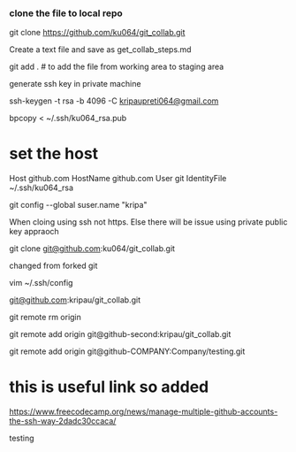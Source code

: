 ### clone the file to local repo

git clone https://github.com/ku064/git_collab.git

Create a text file and save as get_collab_steps.md

git add .  # to add the file from working area to staging area


generate ssh key in private machine

ssh-keygen -t rsa -b 4096 -C kripaupreti064@gmail.com

bpcopy < ~/.ssh/ku064_rsa.pub

# set the host

Host github.com
  HostName github.com
  User git
  IdentityFile ~/.ssh/ku064_rsa

git config --global suser.name "kripa"


When cloing using ssh not https. Else there will be issue using  private public key appraoch


 git clone git@github.com:ku064/git_collab.git

 changed from forked git

vim ~/.ssh/config

git@github.com:kripau/git_collab.git

git remote rm origin

git remote add origin git@github-second:kripau/git_collab.git

git remote add origin git@github-COMPANY:Company/testing.git

# this is useful link so added

https://www.freecodecamp.org/news/manage-multiple-github-accounts-the-ssh-way-2dadc30ccaca/


testing